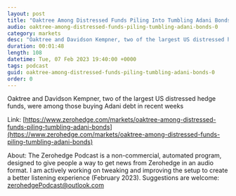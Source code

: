 ```yaml
---
layout: post
title: "Oaktree Among Distressed Funds Piling Into Tumbling Adani Bonds"
audio: oaktree-among-distressed-funds-piling-tumbling-adani-bonds-0
category: markets
desc: "Oaktree and Davidson Kempner, two of the largest US distressed hedge funds, were among those buying Adani debt in recent weeks"
duration: 00:01:48
length: 108
datetime: Tue, 07 Feb 2023 19:40:00 +0000
tags: podcast
guid: oaktree-among-distressed-funds-piling-tumbling-adani-bonds-0
order: 0
---
```

Oaktree and Davidson Kempner, two of the largest US distressed hedge funds, were among those buying Adani debt in recent weeks

Link: [https://www.zerohedge.com/markets/oaktree-among-distressed-funds-piling-tumbling-adani-bonds](https://www.zerohedge.com/markets/oaktree-among-distressed-funds-piling-tumbling-adani-bonds)

About: The Zerohedge Podcast is a non-commercial, automated program, designed to give people a way to get news from Zerohedge in an audio format.  I am actively working on tweaking and improving the setup to create a better listening experience (February 2023).  Suggestions are welcome: [zerohedgePodcast@outlook.com](mailto:zerohedgePodcast@outlook.com)